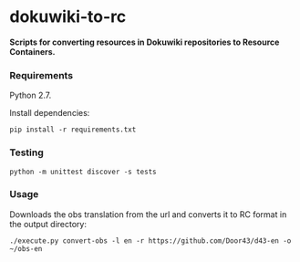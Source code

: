 # dokuwiki-to-rc

__Scripts for converting resources in Dokuwiki repositories to Resource Containers.__

### Requirements

Python 2.7.

Install dependencies:

    pip install -r requirements.txt

### Testing

    python -m unittest discover -s tests

### Usage

Downloads the obs translation from the url and converts it to RC format in the output directory:

    ./execute.py convert-obs -l en -r https://github.com/Door43/d43-en -o ~/obs-en
